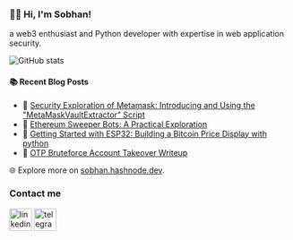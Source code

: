 ### 👨‍💻 Hi, I'm Sobhan!

a web3 enthusiast and Python developer with expertise in web application security.

![GitHub stats](https://github-readme-stats.vercel.app/api?username=xdevman&show_icons=true)  

#### :books: Recent Blog Posts
<!-- BLOGPOSTS:START -->
 - 🚀 [Security Exploration of Metamask: Introducing and Using the &quot;MetaMaskVaultExtractor&quot; Script](https://sobhan.hashnode.dev/security-exploration-of-metamask-introducing-and-using-the-metamaskvaultextractor-script)
 - 💫 [Ethereum Sweeper Bots: A Practical Exploration](https://sobhan.hashnode.dev/ethereum-sweeper-bots-a-practical-exploration)
 - 🚀 [Getting Started with ESP32: Building a Bitcoin Price Display with python](https://sobhan.hashnode.dev/getting-started-with-esp32-building-a-bitcoin-price-display-with-python)
 - 💫 [OTP Bruteforce Account Takeover Writeup](https://sobhan.hashnode.dev/otp-bruteforce-account-takeover-writeup)<!-- BLOGPOSTS:END -->

🌐 Explore more on [sobhan.hashnode.dev](https://sobhan.hashnode.dev).

### Contact me
[<img src='https://img.icons8.com/color/48/000000/linkedin-circled--v1.png' alt='linkedin' height='40'>](https://www.linkedin.com/in/xdevman/)    [<img src='https://img.icons8.com/color/48/000000/telegram-app--v1.png' alt='telegram' height='40'>](https://t.me/sobhan0x)  
